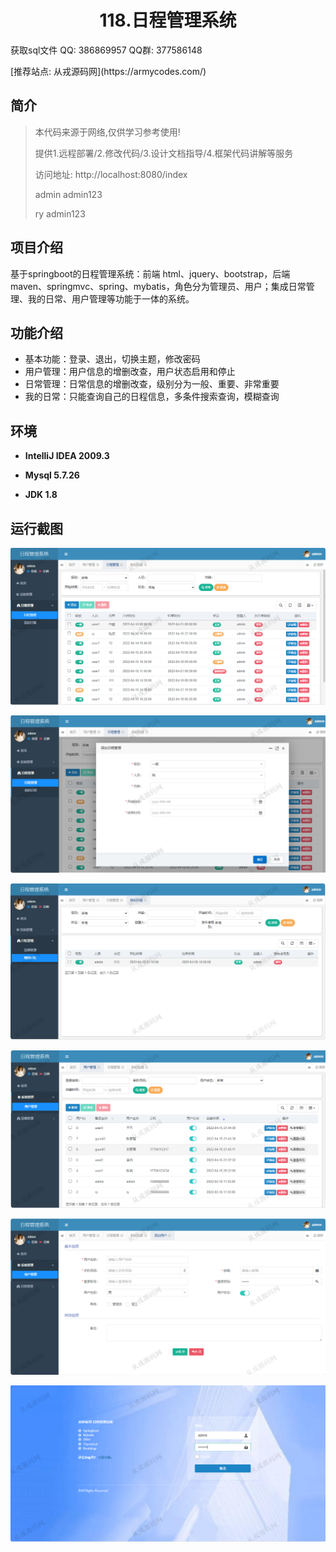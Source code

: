 <p><h1 align="center">118.日程管理系统</h1></p>

<p> 获取sql文件 QQ: 386869957 QQ群: 377586148 </p>
<p> [推荐站点: 从戎源码网](https://armycodes.com/) </p>

## 简介

> 本代码来源于网络,仅供学习参考使用!
>
> 提供1.远程部署/2.修改代码/3.设计文档指导/4.框架代码讲解等服务
> 
> 访问地址: http://localhost:8080/index
>
> admin	admin123
>
> ry  admin123

## 项目介绍
基于springboot的日程管理系统：前端 html、jquery、bootstrap，后端 maven、springmvc、spring、mybatis，角色分为管理员、用户；集成日常管理、我的日常、用户管理等功能于一体的系统。

## 功能介绍

- 基本功能：登录、退出，切换主题，修改密码
- 用户管理：用户信息的增删改查，用户状态启用和停止
- 日常管理：日常信息的增删改查，级别分为一般、重要、非常重要
- 我的日常：只能查询自己的日程信息，多条件搜索查询，模糊查询

## 环境

- <b>IntelliJ IDEA 2009.3</b>

- <b>Mysql 5.7.26</b>

- <b>JDK 1.8</b>

## 运行截图
![](screenshot/1.png)

![](screenshot/2.png)

![](screenshot/3.png)

![](screenshot/4.png)

![](screenshot/5.png)

![](screenshot/6.png)